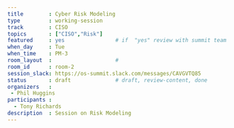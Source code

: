 ```yaml
---
title        : Cyber Risk Modeling
type         : working-session
track        : CISO
topics       : ["CISO","Risk"]
featured     : yes                # if  "yes" review with summit team
when_day     : Tue
when_time    : PM-3
room_layout  :                    #
room_id      : room-2
session_slack: https://os-summit.slack.com/messages/CAVGVTQ85
status       : draft              # draft, review-content, done
organizers   :
 - Phil Huggins
participants : 
  - Tony Richards
description  : Session on Risk Modeling
---
```


<!--(add intro)

## Why

## What

## Outcomes

## Who

## References-->
